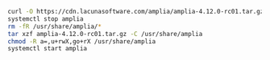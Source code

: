 ﻿```sh
curl -O https://cdn.lacunasoftware.com/amplia/amplia-4.12.0-rc01.tar.gz
systemctl stop amplia
rm -fR /usr/share/amplia/*
tar xzf amplia-4.12.0-rc01.tar.gz -C /usr/share/amplia
chmod -R a=,u+rwX,go+rX /usr/share/amplia
systemctl start amplia
```
